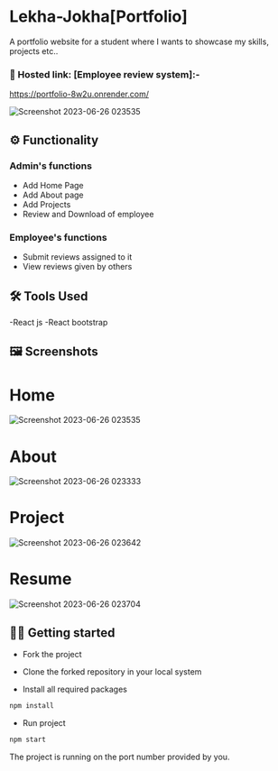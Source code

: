 

# Lekha-Jokha[Portfolio]
A portfolio website for a student where I wants to showcase my skills, projects etc..



### 🔗 Hosted link: [Employee review system]:-
https://portfolio-8w2u.onrender.com/

![Screenshot 2023-06-26 023535](https://github.com/aditya7ss/Portfolio/assets/100330745/9749ebb4-1eef-465d-801c-c9e70002354e)
## ⚙️ Functionality

### Admin's functions

- Add Home Page 
- Add  About page 
- Add Projects
- Review and Download of employee

### Employee's functions

- Submit reviews assigned to it
- View reviews given by others


## 🛠️ Tools Used
-React js 
-React bootstrap

## 🖼️ Screenshots

# Home
![Screenshot 2023-06-26 023535](https://github.com/aditya7ss/Portfolio/assets/100330745/9749ebb4-1eef-465d-801c-c9e70002354e)
 
# About
![Screenshot 2023-06-26 023333](https://github.com/aditya7ss/Portfolio/assets/100330745/57943d4a-03d5-45c2-af9c-f4494c8cd504)

# Project
![Screenshot 2023-06-26 023642](https://github.com/aditya7ss/Portfolio/assets/100330745/b0d4b6e9-84bc-4b05-86ab-6641fd414f7a)

# Resume
![Screenshot 2023-06-26 023704](https://github.com/aditya7ss/Portfolio/assets/100330745/a686eab1-b6a8-4f5f-96d5-9f17ce78ba95)


## 🧑‍💻 Getting started

- Fork the project
- Clone the forked repository in your local system


- Install all required packages

```bash
npm install
```

- Run project

```bash
npm start
```

The project is running on the port number provided by you.





